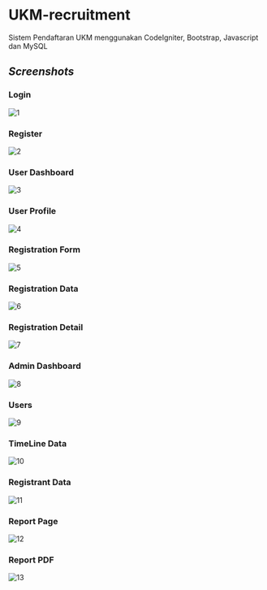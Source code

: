 # UKM-recruitment
Sistem Pendaftaran UKM menggunakan CodeIgniter, Bootstrap, Javascript dan MySQL

<i><h2>Screenshots</h2></i>

<h3>Login</h3>

![1](https://github.com/Pajar-Padillah/UKM-recruitment/assets/81399270/4cca459b-6b97-468b-9a37-8669436cb3ce)

<h3>Register</h3>

![2](https://github.com/Pajar-Padillah/UKM-recruitment/assets/81399270/cbde748a-f22b-4608-bf7f-3b8db9b04e41)

<h3>User Dashboard</h3>

![3](https://github.com/Pajar-Padillah/UKM-recruitment/assets/81399270/7e1130ba-69e6-4fea-8524-b9de6479cb9d)

<h3>User Profile</h3>

![4](https://github.com/Pajar-Padillah/UKM-recruitment/assets/81399270/35c74aa0-4971-4cd2-b4e7-b427b4f06c60)

<h3>Registration Form</h3>

![5](https://github.com/Pajar-Padillah/UKM-recruitment/assets/81399270/b9b4b666-c3c2-4ab5-b134-01298e2dda66)

<h3>Registration Data</h3>

![6](https://github.com/Pajar-Padillah/UKM-recruitment/assets/81399270/72bedfef-6f86-48f9-9343-0451662ddb71)

<h3>Registration Detail</h3>

![7](https://github.com/Pajar-Padillah/UKM-recruitment/assets/81399270/b31c5e5e-be5e-47bc-9376-1973f0108705)

<h3>Admin Dashboard</h3>

![8](https://github.com/Pajar-Padillah/UKM-recruitment/assets/81399270/8a981d8d-9965-4501-86b7-9c13301223cc)

<h3>Users</h3>

![9](https://github.com/Pajar-Padillah/UKM-recruitment/assets/81399270/65a9a241-88f2-49ac-ad6b-9ed86d613bd8)

<h3>TimeLine Data</h3>

![10](https://github.com/Pajar-Padillah/UKM-recruitment/assets/81399270/d3325a05-65ce-4466-a210-937bf258b21d)

<h3>Registrant Data</h3>

![11](https://github.com/Pajar-Padillah/UKM-recruitment/assets/81399270/d6789aaa-8715-4b88-96fa-23d52cc48fe0)

<h3>Report Page</h3>

![12](https://github.com/Pajar-Padillah/UKM-recruitment/assets/81399270/d5fd57b2-54d8-4de4-b0ad-1b2668cee1bb)

<h3>Report PDF</h3>

![13](https://github.com/Pajar-Padillah/UKM-recruitment/assets/81399270/75b714a4-bcef-4dc2-b22e-a08e660dd0d9)

